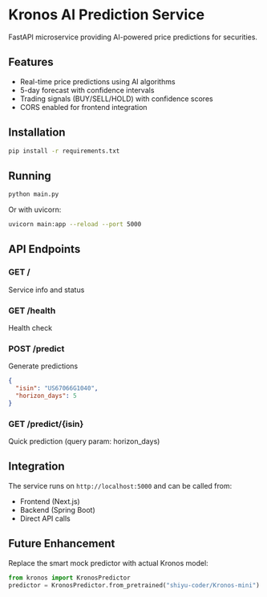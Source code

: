 # Kronos AI Prediction Service

FastAPI microservice providing AI-powered price predictions for securities.

## Features

- Real-time price predictions using AI algorithms
- 5-day forecast with confidence intervals
- Trading signals (BUY/SELL/HOLD) with confidence scores
- CORS enabled for frontend integration

## Installation

```bash
pip install -r requirements.txt
```

## Running

```bash
python main.py
```

Or with uvicorn:
```bash
uvicorn main:app --reload --port 5000
```

## API Endpoints

### GET /
Service info and status

### GET /health
Health check

### POST /predict
Generate predictions
```json
{
  "isin": "US67066G1040",
  "horizon_days": 5
}
```

### GET /predict/{isin}
Quick prediction (query param: horizon_days)

## Integration

The service runs on `http://localhost:5000` and can be called from:
- Frontend (Next.js)
- Backend (Spring Boot)
- Direct API calls

## Future Enhancement

Replace the smart mock predictor with actual Kronos model:
```python
from kronos import KronosPredictor
predictor = KronosPredictor.from_pretrained("shiyu-coder/Kronos-mini")
```
